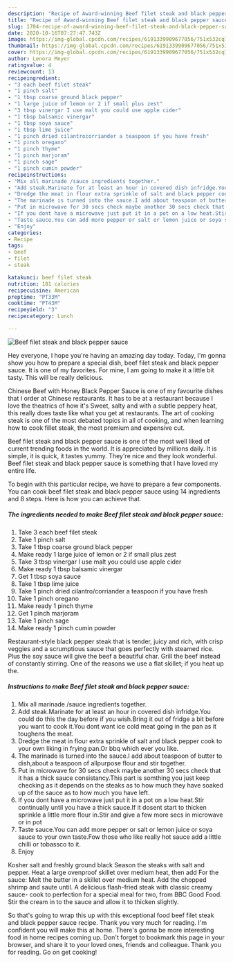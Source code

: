 ```yaml
---
description: "Recipe of Award-winning Beef filet steak and black pepper sauce"
title: "Recipe of Award-winning Beef filet steak and black pepper sauce"
slug: 1704-recipe-of-award-winning-beef-filet-steak-and-black-pepper-sauce
date: 2020-10-16T07:27:47.743Z
image: https://img-global.cpcdn.com/recipes/6191339909677056/751x532cq70/beef-filet-steak-and-black-pepper-sauce-recipe-main-photo.jpg
thumbnail: https://img-global.cpcdn.com/recipes/6191339909677056/751x532cq70/beef-filet-steak-and-black-pepper-sauce-recipe-main-photo.jpg
cover: https://img-global.cpcdn.com/recipes/6191339909677056/751x532cq70/beef-filet-steak-and-black-pepper-sauce-recipe-main-photo.jpg
author: Lenora Meyer
ratingvalue: 4
reviewcount: 13
recipeingredient:
- "3 each beef filet steak"
- "1 pinch salt"
- "1 tbsp coarse ground black pepper"
- "1 large juice of lemon or 2 if small plus zest"
- "3 tbsp vinergar I use malt you could use apple cider"
- "1 tbsp balsamic vinergar"
- "1 tbsp soya sauce"
- "1 tbsp lime juice"
- "1 pinch dried cilantrocorriander a teaspoon if you have fresh"
- "1 pinch oregano"
- "1 pinch thyme"
- "1 pinch marjoram"
- "1 pinch sage"
- "1 pinch cumin powder"
recipeinstructions:
- "Mix all marinade /sauce ingredients together."
- "Add steak.Marinate for at least an hour in covered dish infridge.You could do this the day before if you wish.Bring it out of fridge a bit before you want to cook it.You dont want ice cold meat going in the pan as it toughens the meat."
- "Dredge the meat in flour extra sprinkle of salt and black pepper cook to your own liking in frying pan.Or bbq which ever you like."
- "The marinade is turned into the sauce.I add about teaspoon of butter to dish,about a teaspoon of allpurpose flour and stir together."
- "Put in microwave for 30 secs check maybe another 30 secs check that it has a thick sauce consistancy.This part is somthing you just keep checking as it depends on the steaks as to how much they have soaked up of the sauce as to how much you have left."
- "If you dont have a microwave just put it in a pot on a low heat.Stir continually until you have a thick sauce.If it dosent start to thicken sprinkle a little more flour in.Stir and give a few more secs in microwave or in pot"
- "Taste sauce.You can add more pepper or salt or lemon juice or soya sauce to your own taste.Fow those who like really hot sauce add a little chilli or tobassco to it."
- "Enjoy"
categories:
- Recipe
tags:
- beef
- filet
- steak

katakunci: beef filet steak 
nutrition: 181 calories
recipecuisine: American
preptime: "PT33M"
cooktime: "PT43M"
recipeyield: "3"
recipecategory: Lunch

---
```



![Beef filet steak and black pepper sauce](https://img-global.cpcdn.com/recipes/6191339909677056/751x532cq70/beef-filet-steak-and-black-pepper-sauce-recipe-main-photo.jpg)

Hey everyone, I hope you're having an amazing day today. Today, I'm gonna show you how to prepare a special dish, beef filet steak and black pepper sauce. It is one of my favorites. For mine, I am going to make it a little bit tasty. This will be really delicious.

Chinese Beef with Honey Black Pepper Sauce is one of my favourite dishes that I order at Chinese restaurants. It has to be at a restaurant because I love the theatrics of how it&#39;s Sweet, salty and with a subtle peppery heat, this really does taste like what you get at restaurants. The art of cooking steak is one of the most debated topics in all of cooking, and when learning how to cook fillet steak, the most premium and expensive cut.

Beef filet steak and black pepper sauce is one of the most well liked of current trending foods in the world. It is appreciated by millions daily. It is simple, it is quick, it tastes yummy. They're nice and they look wonderful. Beef filet steak and black pepper sauce is something that I have loved my entire life.


To begin with this particular recipe, we have to prepare a few components. You can cook beef filet steak and black pepper sauce using 14 ingredients and 8 steps. Here is how you can achieve that.

<!--inarticleads1-->

##### The ingredients needed to make Beef filet steak and black pepper sauce:

1. Take 3 each beef filet steak
1. Take 1 pinch salt
1. Take 1 tbsp coarse ground black pepper
1. Make ready 1 large juice of lemon or 2 if small plus zest
1. Take 3 tbsp vinergar I use malt you could use apple cider
1. Make ready 1 tbsp balsamic vinergar
1. Get 1 tbsp soya sauce
1. Take 1 tbsp lime juice
1. Take 1 pinch dried cilantro/corriander a teaspoon if you have fresh
1. Take 1 pinch oregano
1. Make ready 1 pinch thyme
1. Get 1 pinch marjoram
1. Take 1 pinch sage
1. Make ready 1 pinch cumin powder


Restaurant-style black pepper steak that is tender, juicy and rich, with crisp veggies and a scrumptious sauce that goes perfectly with steamed rice. Plus the soy sauce will give the beef a beautiful char. Grill the beef instead of constantly stirring. One of the reasons we use a flat skillet; if you heat up the. 

<!--inarticleads2-->

##### Instructions to make Beef filet steak and black pepper sauce:

1. Mix all marinade /sauce ingredients together.
1. Add steak.Marinate for at least an hour in covered dish infridge.You could do this the day before if you wish.Bring it out of fridge a bit before you want to cook it.You dont want ice cold meat going in the pan as it toughens the meat.
1. Dredge the meat in flour extra sprinkle of salt and black pepper cook to your own liking in frying pan.Or bbq which ever you like.
1. The marinade is turned into the sauce.I add about teaspoon of butter to dish,about a teaspoon of allpurpose flour and stir together.
1. Put in microwave for 30 secs check maybe another 30 secs check that it has a thick sauce consistancy.This part is somthing you just keep checking as it depends on the steaks as to how much they have soaked up of the sauce as to how much you have left.
1. If you dont have a microwave just put it in a pot on a low heat.Stir continually until you have a thick sauce.If it dosent start to thicken sprinkle a little more flour in.Stir and give a few more secs in microwave or in pot
1. Taste sauce.You can add more pepper or salt or lemon juice or soya sauce to your own taste.Fow those who like really hot sauce add a little chilli or tobassco to it.
1. Enjoy


Kosher salt and freshly ground black Season the steaks with salt and pepper. Heat a large ovenproof skillet over medium heat, then add For the sauce: Melt the butter in a skillet over medium heat. Add the chopped shrimp and saute until. A delicious flash-fried steak with classic creamy sauce- cook to perfection for a special meal for two, from BBC Good Food. Stir the cream in to the sauce and allow it to thicken slightly. 

So that's going to wrap this up with this exceptional food beef filet steak and black pepper sauce recipe. Thank you very much for reading. I'm confident you will make this at home. There's gonna be more interesting food in home recipes coming up. Don't forget to bookmark this page in your browser, and share it to your loved ones, friends and colleague. Thank you for reading. Go on get cooking!
